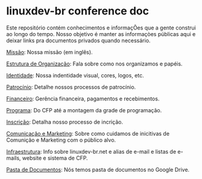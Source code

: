 # linuxdev-br conference doc

Este repositório contém conhecimentos e informaçÕes que a gente construi ao longo do tempo. Nosso objetivo é manter as informaçòes públicas aqui e deixar links pra documentos privados quando necessário.

[Missão](missao.md): Nossa missão (em inglês).

[Estrutura de Organização](estrutura.md): Fala sobre como nos organizamos e papéis.

[Identidade](identidade.md): Nossa indentidade visual, cores, logos, etc.

[Patrocínio](patrocinio.md):  Detalhe nossos processos de patrocínio.

[Financeiro](financeiro.md): Gerência financeira, pagamentos e recebimentos.

[Programa](programa.md): Do CFP até a montagem da grade de programação.

[Inscrição](inscricao.md): Detalha nosso processo de incrição.

[Comunicação e Marketing](comunicacao.md): Sobre como cuidamos de inicitivas de Comunição e Marketing com o público alvo.

[Infraestrutura](infra.md): Info sobre linuxdev-br.net e alias de e-mail e listas de e-mails, website e sistema  de CFP.

[Pasta de Documentos](https://drive.google.com/drive/folders/0B7UFSRm5Zv8kQl9vRnEyTExlUGc?usp=sharing): Nós temos pasta de documentos no Google Drive.
